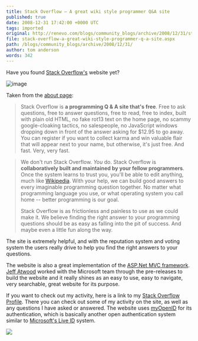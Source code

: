 ```yaml
---
title: Stack Overflow – A great wiki style programmer Q&A site
published: true
date: 2008-12-31 17:42:00 +0000 UTC
tags: imported 
original: http://renevo.com/blogs/community_blogs/archive/2008/12/31/stack-overflow-a-great-wiki-style-programmer-q-a-site.aspx
file: stack-overflow-a-great-wiki-style-programmer-q-a-site.aspx
path: /blogs/community_blogs/archive/2008/12/31/
author: tom anderson
words: 342
---
```

Have you found [Stack Overflow's][1] website yet?

![image][2]

Taken from the [about page][3]:

> Stack Overflow is **a programming Q & A site that's free**. Free to ask questions, free to answer questions, free to read, free to index, built with plain old HTML, no fake rot13 text on the home page, no scammy google-cloaking tactics, no salespeople, no JavaScript windows dropping down in front of the answer asking for $12.95 to go away. You can register if you want to collect karma and win valuable flair that will appear next to your name, but otherwise, it's just free. And fast. Very, very fast.

> We don't run Stack Overflow. _You_ do. Stack Overflow is **collaboratively built and maintained by your fellow programmers**. Once the system learns to trust you, you'll be able to edit anything, much like [Wikipedia][4]. With your help, we can build good answers to every imaginable programming question together. No matter what programming language you use, or what operating system you call home -- better programming is our goal.
> 
> Stack Overflow is as frictionless and painless to use as we could make it. We believe finding the right answer to your programming questions should be as easy as falling into the pit of success. And maybe even a little fun along the way.

The site is extremely helpful, and with the reputation system and voting system the users really drive to help you find the right answers to your questions.

The website is also a great implementation of the [ASP.Net MVC framework][5]. [Jeff Atwood][6] worked with the Microsoft team through the pre-releases to build the website and it really shines as an easy to use, easy to navigate, very searchable, great website for its purpose.

If you want to check out my activity, here is a link to my [Stack Overflow Profile][7]. There you can check out some of my activity on the site, as well as any questions I have asked or answered. The website uses [myOpenID][8] for its authentication, which is basically another open authentication system similar to [Microsoft's Live ID][9] system.

![][10]

[1]: http://stackoverflow.com/
[2]: http://www.renevo.com/blogs/community_blogs/image_121BC43F.png "image"
[3]: http://stackoverflow.com/about
[4]: http://wikipedia.org/
[5]: http://www.asp.net/mvc/
[6]: http://www.codinghorror.com/blog/
[7]: http://stackoverflow.com/users/13502/tom-anderson
[8]: https://www.myopenid.com/
[9]: http://en.wikipedia.org/wiki/Windows_Live_ID
[10]: http://renevo.com/aggbug.aspx?PostID=2118


